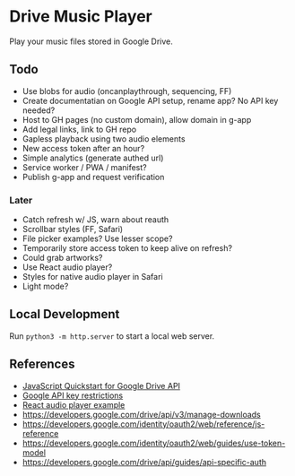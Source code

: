 
# Drive Music Player

Play your music files stored in Google Drive.

## Todo

- Use blobs for audio (oncanplaythrough, sequencing, FF)
- Create documentatian on Google API setup, rename app? No API key needed?
- Host to GH pages (no custom domain), allow domain in g-app
- Add legal links, link to GH repo
- Gapless playback using two audio elements
- New access token after an hour?
- Simple analytics (generate authed url)
- Service worker / PWA / manifest?
- Publish g-app and request verification

### Later

- Catch refresh w/ JS, warn about reauth
- Scrollbar styles (FF, Safari)
- File picker examples? Use lesser scope?
- Temporarily store access token to keep alive on refresh?
- Could grab artworks?
- Use React audio player?
- Styles for native audio player in Safari
- Light mode?

## Local Development

Run `python3 -m http.server` to start a local web server. 

## References

- [JavaScript Quickstart for Google Drive API](https://developers.google.com/drive/api/quickstart/js)
- [Google API key restrictions](https://cloud.google.com/docs/authentication/api-keys#api_key_restrictions)
- [React audio player example](https://codesandbox.io/s/react-w877cp)
- https://developers.google.com/drive/api/v3/manage-downloads
- https://developers.google.com/identity/oauth2/web/reference/js-reference
- https://developers.google.com/identity/oauth2/web/guides/use-token-model
- https://developers.google.com/drive/api/guides/api-specific-auth
